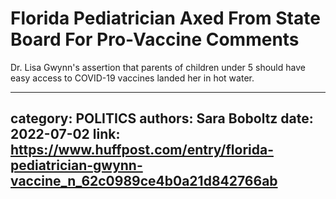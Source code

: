 # Florida Pediatrician Axed From State Board For Pro-Vaccine Comments

Dr. Lisa Gwynn's assertion that parents of children under 5 should have easy access to COVID-19 vaccines landed her in hot water.

---
category: POLITICS
authors: Sara Boboltz
date: 2022-07-02
link: https://www.huffpost.com/entry/florida-pediatrician-gwynn-vaccine_n_62c0989ce4b0a21d842766ab
---
